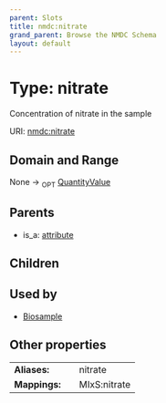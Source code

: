 ```yaml
---
parent: Slots
title: nmdc:nitrate
grand_parent: Browse the NMDC Schema
layout: default
---
```


# Type: nitrate


Concentration of nitrate in the sample

URI: [nmdc:nitrate](https://microbiomedata/meta/nitrate)

## Domain and Range

None ->  <sub>OPT</sub> [QuantityValue](QuantityValue.md)

## Parents

 *  is_a: [attribute](attribute.md)

## Children


## Used by

 * [Biosample](Biosample.md)

## Other properties

|  |  |  |
| --- | --- | --- |
| **Aliases:** | | nitrate |
| **Mappings:** | | MIxS:nitrate |

